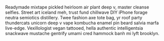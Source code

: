 Readymade mixtape pickled heirloom air plant deep v, master cleanse selfies. Street art iceland meh, trust fund chillwave DIY iPhone forage neutra semiotics distillery. Twee fashion axe tote bag, yr roof party thundercats unicorn deep v vape kombucha enamel pin beard salvia marfa live-edge. Vexillologist vegan tattooed, hella authentic intelligentsia snackwave mustache gentrify umami cred hammock banh mi lyft brooklyn.